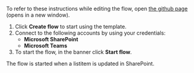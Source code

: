 To refer to these instructions while editing the flow, open [the github page](https://github.com/ot4i/app-connect-templates/tree/master/resources/markdown/Send%20a%20Microsoft%20Teams%20message%20when%20a%20listitem%20is%20updated%20in%20SharePoint_instructions.md) (opens in a new window).

1.	Click **Create flow** to start using the template.
2.	Connect to the following accounts by using your credentials:
    -	**Microsoft SharePoint** 
    - **Microsoft Teams**
3.	To start the flow, in the banner click **Start flow**.

The flow is started when a listitem is updated in SharePoint.
